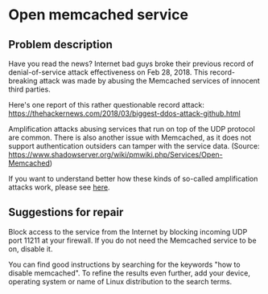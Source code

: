 # Open memcached service

## Problem description

Have you read the news? Internet bad guys broke their previous record of denial-of-service attack effectiveness on Feb 28, 2018. This record-breaking attack was made by abusing the Memcached services of innocent third parties.

Here's one report of this rather questionable record attack: https://thehackernews.com/2018/03/biggest-ddos-attack-github.html

Amplification attacks abusing services that run on top of the UDP protocol are common. There is also another issue with Memcached, as it does not support authentication outsiders can tamper with the service data. (Source: https://www.shadowserver.org/wiki/pmwiki.php/Services/Open-Memcached)

If you want to understand better how these kinds of so-called amplification attacks work, please see [here](./categories.md#amplification-attacks).

## Suggestions for repair

Block access to the service from the Internet by blocking incoming UDP port 11211 at your firewall. If you do not need the Memcached service to be on, disable it.

You can find good instructions by searching for the keywords "how to disable memcached". To refine the results even further, add your device, operating system or name of Linux distribution to the search terms.
